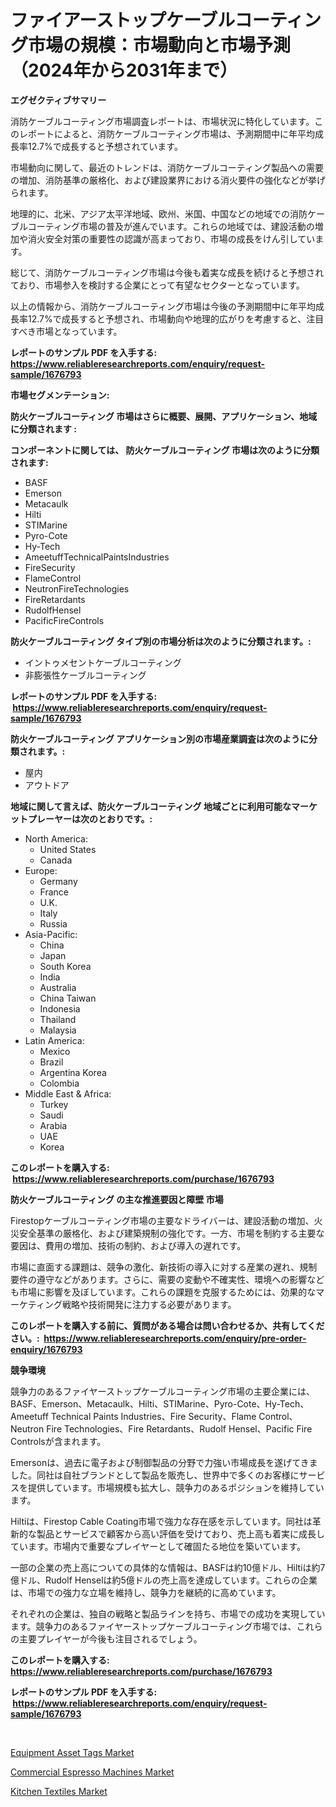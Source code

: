 <p><h1>ファイアーストップケーブルコーティング市場の規模：市場動向と市場予測（2024年から2031年まで）</h1></p><p><strong>エグゼクティブサマリー</strong></p>
<p><p>消防ケーブルコーティング市場調査レポートは、市場状況に特化しています。このレポートによると、消防ケーブルコーティング市場は、予測期間中に年平均成長率12.7%で成長すると予想されています。</p><p>市場動向に関して、最近のトレンドは、消防ケーブルコーティング製品への需要の増加、消防基準の厳格化、および建設業界における消火要件の強化などが挙げられます。</p><p>地理的に、北米、アジア太平洋地域、欧州、米国、中国などの地域での消防ケーブルコーティング市場の普及が進んでいます。これらの地域では、建設活動の増加や消火安全対策の重要性の認識が高まっており、市場の成長をけん引しています。</p><p>総じて、消防ケーブルコーティング市場は今後も着実な成長を続けると予想されており、市場参入を検討する企業にとって有望なセクターとなっています。</p><p>以上の情報から、消防ケーブルコーティング市場は今後の予測期間中に年平均成長率12.7%で成長すると予想され、市場動向や地理的広がりを考慮すると、注目すべき市場となっています。</p></p>
<p><strong>レポートのサンプル PDF を入手する: <a href="https://www.reliableresearchreports.com/enquiry/request-sample/1676793">https://www.reliableresearchreports.com/enquiry/request-sample/1676793</a></strong></p>
<p><strong>市場セグメンテーション:</strong></p>
<p><strong> 防火ケーブルコーティング 市場はさらに概要、展開、アプリケーション、地域に分類されます :</strong></p>
<p><strong>コンポーネントに関しては、 防火ケーブルコーティング 市場は次のように分類されます: &nbsp;</strong></p>
<p><ul><li>BASF</li><li>Emerson</li><li>Metacaulk</li><li>Hilti</li><li>STIMarine</li><li>Pyro-Cote</li><li>Hy-Tech</li><li>AmeetuffTechnicalPaintsIndustries</li><li>FireSecurity</li><li>FlameControl</li><li>NeutronFireTechnologies</li><li>FireRetardants</li><li>RudolfHensel</li><li>PacificFireControls</li></ul></p>
<p><strong> 防火ケーブルコーティング タイプ別の市場分析は次のように分類されます。:</strong></p>
<p><ul><li>イントゥメセントケーブルコーティング</li><li>非膨張性ケーブルコーティング</li></ul></p>
<p><strong>レポートのサンプル PDF を入手する: &nbsp;<a href="https://www.reliableresearchreports.com/enquiry/request-sample/1676793">https://www.reliableresearchreports.com/enquiry/request-sample/1676793</a></strong></p>
<p><strong> 防火ケーブルコーティング アプリケーション別の市場産業調査は次のように分類されます。:</strong></p>
<p><ul><li>屋内</li><li>アウトドア</li></ul></p>
<p><strong>地域に関して言えば、防火ケーブルコーティング 地域ごとに利用可能なマーケットプレーヤーは次のとおりです。:</strong></p>
<p><ul>
    <li>
        North America:
        <ul>
            <li>United States</li>
            <li>Canada</li>
        </ul>
    </li>
    <li>
        Europe:
        <ul>
            <li>Germany</li>
            <li>France</li>
            <li>U.K.</li>
            <li>Italy</li>
            <li>Russia</li>
        </ul>
    </li>
    <li>
        Asia-Pacific:
        <ul>
            <li>China</li>
            <li>Japan</li>
            <li>South Korea</li>
            <li>India</li>
            <li>Australia</li>
            <li>China Taiwan</li>
            <li>Indonesia</li>
            <li>Thailand</li>
            <li>Malaysia</li>
        </ul>
    </li>
    <li>
        Latin America:
        <ul>
            <li>Mexico</li>
            <li>Brazil</li>
            <li>Argentina Korea</li>
            <li>Colombia</li>
        </ul>
    </li>
    <li>
        Middle East & Africa:
        <ul>
            <li>Turkey</li>
            <li>Saudi</li>
            <li>Arabia</li>
            <li>UAE</li>
            <li>Korea</li>
        </ul>
    </li>
    </ul></p>
<p><strong>このレポートを購入する: &nbsp;<a href="https://www.reliableresearchreports.com/purchase/1676793">https://www.reliableresearchreports.com/purchase/1676793</a></strong></p>
<p><strong>防火ケーブルコーティング の主な推進要因と障壁 市場</strong></p>
<p><p>Firestopケーブルコーティング市場の主要なドライバーは、建設活動の増加、火災安全基準の厳格化、および建築規制の強化です。一方、市場を制約する主要な要因は、費用の増加、技術の制約、および導入の遅れです。</p><p>市場に直面する課題は、競争の激化、新技術の導入に対する産業の遅れ、規制要件の遵守などがあります。さらに、需要の変動や不確実性、環境への影響なども市場に影響を及ぼしています。これらの課題を克服するためには、効果的なマーケティング戦略や技術開発に注力する必要があります。</p></p>
<p><strong>このレポートを購入する前に、質問がある場合は問い合わせるか、共有してください。:&nbsp; <a href="https://www.reliableresearchreports.com/enquiry/pre-order-enquiry/1676793">https://www.reliableresearchreports.com/enquiry/pre-order-enquiry/1676793</a></strong></p>
<p><strong>競争環境</strong></p>
<p><p>競争力のあるファイヤーストップケーブルコーティング市場の主要企業には、BASF、Emerson、Metacaulk、Hilti、STIMarine、Pyro-Cote、Hy-Tech、Ameetuff Technical Paints Industries、Fire Security、Flame Control、Neutron Fire Technologies、Fire Retardants、Rudolf Hensel、Pacific Fire Controlsが含まれます。</p><p>Emersonは、過去に電子および制御製品の分野で力強い市場成長を遂げてきました。同社は自社ブランドとして製品を販売し、世界中で多くのお客様にサービスを提供しています。市場規模も拡大し、競争力のあるポジションを維持しています。</p><p>Hiltiは、Firestop Cable Coating市場で強力な存在感を示しています。同社は革新的な製品とサービスで顧客から高い評価を受けており、売上高も着実に成長しています。市場内で重要なプレイヤーとして確固たる地位を築いています。</p><p>一部の企業の売上高についての具体的な情報は、BASFは約10億ドル、Hiltiは約7億ドル、Rudolf Henselは約5億ドルの売上高を達成しています。これらの企業は、市場での強力な立場を維持し、競争力を継続的に高めています。</p><p>それぞれの企業は、独自の戦略と製品ラインを持ち、市場での成功を実現しています。競争力のあるファイヤーストップケーブルコーティング市場では、これらの主要プレイヤーが今後も注目されるでしょう。</p></p>
<p><strong>このレポートを購入する: &nbsp; <a href="https://www.reliableresearchreports.com/purchase/1676793">https://www.reliableresearchreports.com/purchase/1676793</a></strong></p>
<p><strong>レポートのサンプル PDF を入手する: &nbsp;<a href="https://www.reliableresearchreports.com/enquiry/request-sample/1676793">https://www.reliableresearchreports.com/enquiry/request-sample/1676793</a></strong><strong></strong></p>
<p>&nbsp;</p>
<p><p><a href="https://github.com/markusgodoy/Market-Research-Report-List-2/blob/main/equipment-asset-tags-market.md">Equipment Asset Tags Market</a></p><p><a href="https://github.com/pgtimber/Market-Research-Report-List-1/blob/main/commercial-espresso-machines-market.md">Commercial Espresso Machines Market</a></p><p><a href="https://github.com/arionmp/Market-Research-Report-List-2/blob/main/kitchen-textiles-market.md">Kitchen Textiles Market</a></p></p>
